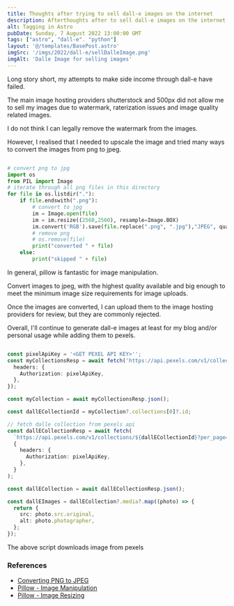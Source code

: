 ```yaml
---
title: Thoughts after trying to sell dall-e images on the internet
description: Afterthoughts after to sell dall-e images on the internet.
alt: Tagging in Astro
pubDate: Sunday, 7 August 2022 13:00:00 GMT
tags: ["astro", "dall-e". "python"]
layout: '@/templates/BasePost.astro'
imgSrc: '/imgs/2022/dall-e/sellDalleImage.png'
imgAlt: 'Dalle Image for selling images'
---
```


Long story short, my attempts to make side income through dall-e have failed.

The main image hosting providers shutterstock and 500px did not allow me to sell my images due to watermark, raterization issues and image quality related images.

I do not think I can legally remove the watermark from the images.

However, I realised that I needed to upscale the image and tried many ways to convert the images from png to jpeg.

```python

# convert png to jpg
import os
from PIL import Image
# iterate through all png files in this directory
for file in os.listdir("."):
    if file.endswith(".png"):
        # convert to jpg
        im = Image.open(file)
        im = im.resize((2560,2560), resample=Image.BOX)
        im.convert('RGB').save(file.replace(".png", ".jpg"),"JPEG", quality = 100)
        # remove png
        # os.remove(file)
        print("converted " + file)
    else:
        print("skipped " + file)
```

In general, pillow is fantastic for image manipulation.

Convert images to jpeg, with the highest quality available and big enough to meet the minimum image size requirements for image uploads.

Once the images are converted, I can upload them to the image hosting providers for review, but they are commonly rejected.

Overall, I'll continue to generate dall-e images at least for my blog and/or personal usage while adding them to pexels.

```typescript

const pixelApiKey = '<GET PEXEL API KEY>'';
const myCollectionsResp = await fetch('https://api.pexels.com/v1/collections', {
  headers: {
    Authorization: pixelApiKey,
  },
});

const myCollection = await myCollectionsResp.json();

const dallECollectionId = myCollection?.collections[0]?.id;

// fetch dalle collection from pexels api
const dallECollectionResp = await fetch(
  `https://api.pexels.com/v1/collections/${dallECollectionId}?per_page=80`,
  {
    headers: {
      Authorization: pixelApiKey,
    },
  }
);

const dallECollection = await dallECollectionResp.json();

const dallEImages = dallECollection?.media?.map((photo) => {
  return {
    src: photo.src.original,
    alt: photo.photographer,
  };
});
```

The above script downloads image from pexels
### References

* [Converting PNG to JPEG](https://stackoverflow.com/questions/9296024/converting-png-to-jpeg)
* [Pillow - Image Manipulation](https://pillow.readthedocs.io/en/stable/handbook/image-file-formats.html)
* [Pillow - Image Resizing](https://pillow.readthedocs.io/en/stable/handbook/concepts.html#concept-resizing)